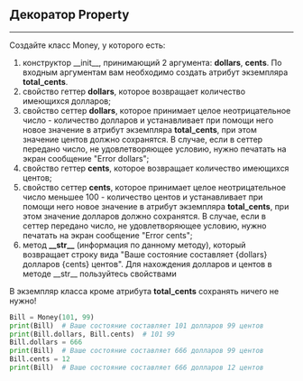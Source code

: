 ## Декоратор Property
---------------------

Создайте класс Money, у которого есть:

1. конструктор \_\_init__, принимающий 2 аргумента: **dollars**, **cents**. По входным аргументам вам необходимо создать атрибут экземпляра **total_cents**. 
2. свойство геттер **dollars**, которое возвращает количество имеющихся долларов;
3. свойство сеттер **dollars**, которое принимает целое неотрицательное число - количество долларов и устанавливает при помощи него новое значение в атрибут экземпляра **total_cents**, при этом значение центов должно сохранятся. В случае, если в сеттер передано число, не удовлетворяющее условию, нужно печатать на экран сообщение "Error dollars";
4. свойство геттер **cents**, которое возвращает количество имеющихся центов;
5. свойство сеттер **cents**, которое принимает целое неотрицательное число меньшее 100 - количество центов и устанавливает при помощи него новое значение в атрибут экземпляра **total_cents**, при этом значение долларов должно сохранятся. В случае, если в сеттер передано число, не удовлетворяющее условию, нужно печатать на экран сообщение "Error cents";
6. метод **\_\_str__** (информация по данному методу), который возвращает строку вида "Ваше состояние составляет {dollars} долларов {cents} центов". Для нахождения долларов и центов в методе \_\_str__ пользуйтесь свойствами

В экземпляр класса кроме атрибута **total_cents** сохранять ничего не нужно!

``` python
Bill = Money(101, 99)
print(Bill)  # Ваше состояние составляет 101 долларов 99 центов
print(Bill.dollars, Bill.cents)  # 101 99
Bill.dollars = 666
print(Bill)  # Ваше состояние составляет 666 долларов 99 центов
Bill.cents = 12
print(Bill)  # Ваше состояние составляет 666 долларов 12 центов
```